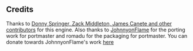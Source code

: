 ## Credits

Thanks to [Donny Springer, Zack Middleton, James Canete and other contributors](https://github.com/iortcw/iortcw) for this engine.  Also thanks to [JohnnyonFlame](https://github.com/JohnnyonFlame/handheld-iortcw) for the porting work for portmaster and romadu for the packaging for portmaster.
You can donate towards JohnnyonFlame's work [here](https://ko-fi.com/johnnyonflame)

